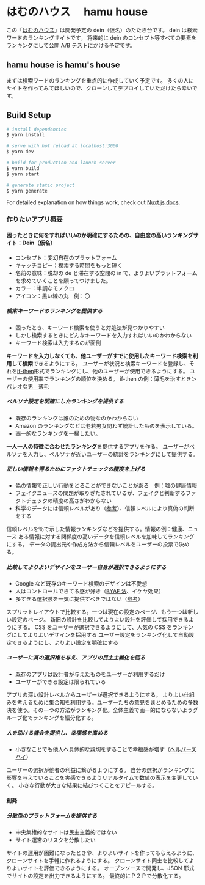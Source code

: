 # はむのハウス　 hamu house

この「[はむのハウス](https://hamuhouse.com/)」は開発予定の dein（仮名）のたたき台です。
dein は検索ワードのランキングサイトです。
将来的に dein のコンセプト等すべての要素をランキングにして公開 A/B テストにかける予定です。

## hamu house is hamu's house

まずは検索ワードのランキングを重点的に作成していく予定です。
多くの人にサイトを作ってみてほしいので、クローンしてデプロイしていただけたら幸いです。

## Build Setup

```bash
# install dependencies
$ yarn install

# serve with hot reload at localhost:3000
$ yarn dev

# build for production and launch server
$ yarn build
$ yarn start

# generate static project
$ yarn generate
```

For detailed explanation on how things work, check out [Nuxt.js docs](https://nuxtjs.org).

### 作りたいアプリ概要

#### 困ったときに何をすればいいのか明確にするための、自由度の高いランキングサイト：Dein（仮名）

- コンセプト：変幻自在のプラットフォーム
- キャッチコピー：検索する時間をもっと短く
- 名前の意味：脱却の de と滞在する空間の in で、よりよいプラットフォームを求めていくことを願ってつけました。
- カラー：単調なモノクロ
- アイコン：黒い線の丸　例：〇

##### 検索キーワードのランキングを提供する

- 困ったとき、キーワード検索を使うと対処法が見つかりやすい
- しかし検索するときにどんなキーワードを入力すればいいのかわからない
- キーワード検索は入力するのが面倒

**キーワードを入力しなくても、他ユーザーがすでに使用したキーワード検索を利用して検索**できるようにする。
ユーザーが状況と検索キーワードを登録し、それを[if-then](https://yuchrszk.blogspot.com/2017/05/if-then.html '目標達成にはやっぱり「if-thenプランニング」が最強説')形式でランキングにし、他のユーザーが使用できるようにする。
ユーザーの使用率でランキングの順位を決める。
if-then の例：薄毛を治すとき＞[パレオな男　薄毛](https://duckduckgo.com/?q=%E3%83%91%E3%83%AC%E3%82%AA%E3%81%AA%E7%94%B7+%E8%96%84%E6%AF%9B&ia=web 'duckduckgo.com')

##### ペルソナ設定を明確にしたランキングを提供する

- 既存のランキングは誰のための物なのかわからない
- Amazon のランキングなどは老若男女問わず統計したものを表示している。
- 画一的なランキングを一掃したい。

**一人一人の特徴に合わせたランキング**を提供するアプリを作る。
ユーザーがペルソナを入力し、ペルソナが近いユーザーの統計をランキングにして提供する。

##### 正しい情報を得るためにファクトチェックの精度を上げる

- 偽の情報で正しい行動をとることができないことがある　例：嘘の健康情報
- フェイクニュースの問題が取りざたされているが、フェイクと判断するファクトチェックの精度の高さがわからない
- 科学のデータには信頼レベルがあり（[参考](https://yuchrszk.blogspot.com/2016/01/blog-post_12.html '「パレオな男」の正しい読み方')）、信頼レベルにより真偽の判断をする

信頼レベルを％で示した情報ランキングなどを提供する。情報の例：健康、ニュース
ある情報に対する関係度の高いデータを信頼レベルを加味してランキングにする。
データの提出元や作成方法から信頼レベルをユーザーの投票で決める。

##### 比較してよりよいデザインをユーザー自身が選択できるようにする

- Google など既存のキーワード検索のデザインは不愛想
- 人はコントロールできてる感が好き（[BYAF 法](https://yuchrszk.blogspot.com/2017/06/22000.html '22,000人のデータ分析でわかった最強の説得術「ＢＹＡＦ法」')、イケヤ効果）
- 多すぎる選択肢を一気に提供すべきではない（[参考](https://yuchrszk.blogspot.com/2015/02/blog-post_17.html '選択肢が多すぎて何も選べないときは「トーナメント方式」を使うといいよ！')）

スプリットレイアウトで比較する。一つは現在の設定のページ、もう一つは新しい設定のページ。
新旧の設計を比較してよりよい設計を評価して採用できるようにする。
CSS をユーザーが選択できるようにして、人気の CSS をランキングにしてよりよいデザインを採用する
ユーザー設定をランキング化して自動設定できるようにし、よりよい設定を明確にする

##### ユーザーに真の選択権を与え、アプリの民主主義化を図る

- 既存のアプリは設計者が与えたものをユーザーが利用するだけ
- ユーザーができる設定は限られている

アプリの深い設計レベルからユーザーが選択できるようにする。
よりよい仕組みを考えるために集合知を利用する。ユーザーたちの意見をまとめるための多数決を使う。その一つの方法がランキング化。全体主義で画一的にならないようグループ化でランキングを細分化する。

##### 人を助ける機会を提供し、幸福感を高める

- 小さなことでも他人へ具体的な親切をすることで幸福感が増す（[ヘルパーズハイ](https://yuchrszk.blogspot.com/2018/03/blog-post_3.html '最強の幸福術「ヘルパーズハイ」を作り出す科学的に正しい方法とは？')）

ユーザーの選択が他者の利益に繋がるようにする。
自分の選択がランキングに影響を与えていることを実感できるようリアルタイムで数値の表示を変更していく。
小さな行動が大きな結果に結びつくことをアピールする。

#### 創発

##### 分散型のプラットフォームを提供する

- 中央集権的なサイトは民主主義的ではない
- サイト運営のリスクを分散したい

サイトの運用が困難になったときや、よりよいサイトを作ってもらえるように、クローンサイトを手軽に作れるようにする。
クローンサイト同士を比較してよりよいサイトを評価できるようにする。
オープンソースで開発し、JSON 形式でサイトの設定を出力できるようにする。
最終的にＰ２Ｐで分散化する。
